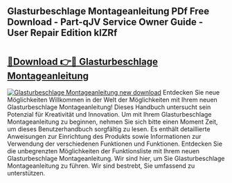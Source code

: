 ## Glasturbeschlage Montageanleitung PDf Free Download - Part-qJV Service Owner Guide - User Repair Edition klZRf

# <h2><a href="http://df7cccb.blite.top/?on=Glasturbeschlage+Montageanleitung">🔗Download 👉🔴 Glasturbeschlage Montageanleitung</a></h2>

[![Glasturbeschlage Montageanleitung new download](https://i.imgur.com/lujVjoI.png)](http://df7cccb.blite.top/?on=Glasturbeschlage+Montageanleitung)
Entdecken Sie neue Möglichkeiten Willkommen in der Welt der Möglichkeiten mit Ihrem neuen Glasturbeschlage Montageanleitung! Dieses Handbuch untersucht sein Potenzial für Kreativität und Innovation. Um mit Ihrem Glasturbeschlage Montageanleitung zu beginnen, nehmen Sie sich bitte einen Moment Zeit, um dieses Benutzerhandbuch sorgfältig zu lesen. Es enthält detaillierte Anweisungen zur Einrichtung des Produkts sowie Informationen zur Verwendung der verschiedenen Funktionen und Funktionen. Entdecken Sie die unbegrenzten Möglichkeiten der Funktionsliste mit Ihrem neuen Glasturbeschlage Montageanleitung. Wir sind hier, um Sie Glasturbeschlage Montageanleitung zu führen. Wir sind bestrebt, Sie umfassend zu unterstützen.

